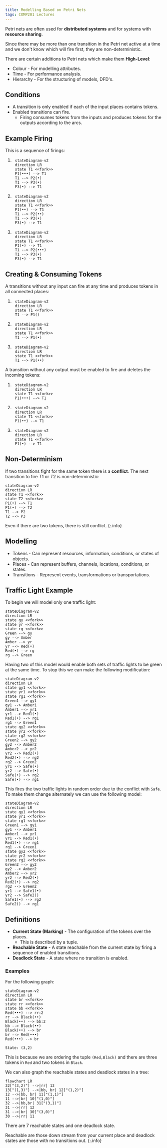 ```yaml
---
title: Modelling Based on Petri Nets
tags: COMP201 Lectures
---
```

Petri nets are often used for **distributed systems** and for systems with **resource sharing**. 

Since there may be more than one transition in the Petri net active at a time and we don't know which will fire first, they are non-deterministic.

There are certain additions to Petri nets which make them **High-Level**:

* Colour - For modelling attributes.
* Time - For performance analysis.
* Hierarchy - For the structuring of models, DFD's.

## Conditions

* A transition is only enabled if each of the input places contains tokens.
* Enabled transitions can fire.
	* Firing consumes tokens from the inputs and produces tokens for the outputs according to the arcs.
	
## Example Firing
This is a sequence of firings:

1. ```mermaid
	stateDiagram-v2
	direction LR
	state T1 <<fork>>
	P1(•••) --> T1
	T1 --> P2(•)
	T1 --> P3(•)
	P3(•) --> T1
	```

1. ```mermaid
	stateDiagram-v2
	direction LR
	state T1 <<fork>>
	P1(••) --> T1
	T1 --> P2(••)
	T1 --> P3(•)
	P3(•) --> T1
	```
	
1. ```mermaid
	stateDiagram-v2
	direction LR
	state T1 <<fork>>
	P1(•) --> T1
	T1 --> P2(•••)
	T1 --> P3(•)
	P3(•) --> T1
	```

## Creating & Consuming Tokens
A transitions without any input can fire at any time and produces tokens in all connected places:

1. ```mermaid
	stateDiagram-v2
	direction LR
	state T1 <<fork>>
	T1 --> P1()
	```
	
1. ```mermaid
	stateDiagram-v2
	direction LR
	state T1 <<fork>>
	T1 --> P1(•)
	```
	
1. ```mermaid
	stateDiagram-v2
	direction LR
	state T1 <<fork>>
	T1 --> P1(••)
	```

A transition without any output must be enabled to fire and deletes the incoming tokens:

1. ```mermaid
	stateDiagram-v2
	direction LR
	state T1 <<fork>>
	P1(•••) --> T1
	```
	
1. ```mermaid
	stateDiagram-v2
	direction LR
	state T1 <<fork>>
	P1(••) --> T1
	```
	
1. ```mermaid
	stateDiagram-v2
	direction LR
	state T1 <<fork>>
	P1(•) --> T1
	```
	
## Non-Determinism
If two transitions fight for the same token there is a **conflict**. The next transition to fire $T1$ or $T2$ is non-deterministic:

```mermaid
stateDiagram-v2
direction LR
state T1 <<fork>>
state T2 <<fork>>
P1(•) --> T1
P1(•) --> T2
T1 --> P2
T2 --> P3
```

Even if there are two tokens, there is still conflict.
{:.info}

## Modelling 

* Tokens - Can represent resources, information, conditions, or states of objects.
* Places - Can represent buffers, channels, locations, conditions, or states.
* Transitions - Represent events, transformations or transportations.

## Traffic Light Example 
To begin we will model only one traffic light:

```mermaid
stateDiagram-v2
direction LR
state gy <<fork>>
state yr <<fork>>
state rg <<fork>>
Green --> gy
gy --> Amber
Amber --> yr
yr --> Red(•)
Red(•) --> rg
rg --> Green
```

Having two of this model would enable both sets of traffic lights to be green at the same time. To stop this we can make the following modification:

```mermaid
stateDiagram-v2
direction LR
state gy1 <<fork>>
state yr1 <<fork>>
state rg1 <<fork>>
Green1 --> gy1
gy1 --> Amber1
Amber1 --> yr1
yr1 --> Red1(•)
Red1(•) --> rg1
rg1 --> Green1
state gy2 <<fork>>
state yr2 <<fork>>
state rg2 <<fork>>
Green2 --> gy2
gy2 --> Amber2
Amber2 --> yr2
yr2 --> Red2(•)
Red2(•) --> rg2
rg2 --> Green2
yr1 --> Safe(•)
yr2 --> Safe(•)
Safe(•) --> rg2
Safe(•) --> rg1
```

This fires the two traffic lights in random order due to the conflict with `Safe`. To make them change alternately we can use the following model:

```mermaid
stateDiagram-v2
direction LR
state gy1 <<fork>>
state yr1 <<fork>>
state rg1 <<fork>>
Green1 --> gy1
gy1 --> Amber1
Amber1 --> yr1
yr1 --> Red1(•)
Red1(•) --> rg1
rg1 --> Green1
state gy2 <<fork>>
state yr2 <<fork>>
state rg2 <<fork>>
Green2 --> gy2
gy2 --> Amber2
Amber2 --> yr2
yr2 --> Red2(•)
Red2(•) --> rg2
rg2 --> Green2
yr1 --> Safe1(•)
yr2 --> Safe2()
Safe1(•) --> rg2
Safe2() --> rg1
```

## Definitions

* **Current State (Marking)** - The configuration of the tokens over the places.
	* This is described by a tuple.
*  **Reachable State** - A state reachable from the current state by firing a sequence of enabled transitions.
* **Deadlock State** - A state where no transition is enabled.

### Examples
For the following graph:

```mermaid
stateDiagram-v2
direction LR
state br <<fork>>
state rr <<fork>>
state bb <<fork>>
Red(•••) --> rr:2
rr --> Black(••)
Black(••) --> bb:2
bb --> Black(••)
Black(••) --> br
br --> Red(•••)
Red(•••) --> br
```

```
State: (3,2)
```

This is because we are ordering the tuple `(Red,Black)` and there are three tokens in `Red` and two tokens in `Black`.

We can also graph the reachable states and deadlock states in a tree:

```mermaid
flowchart LR
32["(3,2)"] -->|rr| 13
13["(1,3)"] -->|bb, br| 12["(1,2)"]
12 -->|bb, br| 11["(1,1)"]
11 -->|br| 10["(1,0)"]
32 -->|bb,br| 31["(3,1)"]
31 -->|rr| 12
31 -->|br| 30["(3,0)"]
30 -->|rr| 11
```

There are 7 reachable states and one deadlock state.

Reachable are those down stream from your current place and deadlock states are those with no transitions out.
{:.info}
